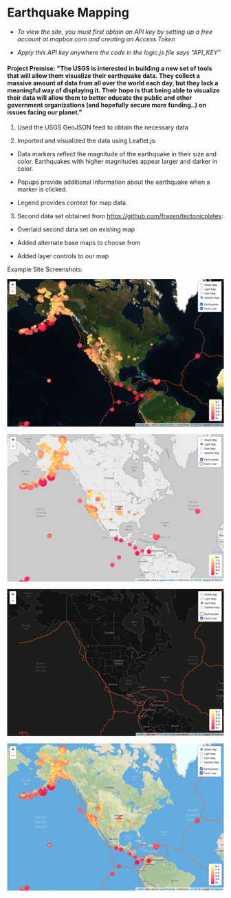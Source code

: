 # Earthquake Mapping

* *To view the site, you must first obtain an API key by setting up a free account at mapbox.com and creating an Access Token*

* *Apply this API key anywhere the code in the logic.js file says "API_KEY"*

#### Project Premise: "The USGS is interested in building a new set of tools that will allow them visualize their earthquake data. They collect a massive amount of data from all over the world each day, but they lack a meaningful way of displaying it. Their hope is that being able to visualize their data will allow them to better educate the public and other government organizations (and hopefully secure more funding..) on issues facing our planet."

1. Used the USGS GeoJSON feed to obtain the necessary data

2. Imported and visualized the data using Leaflet.js:
  
  - Data markers reflect the magnitude of the earthquake in their size and color. Earthquakes with higher magnitudes appear larger and darker in color.

  - Popups provide additional information about the earthquake when a marker is clicked.

  - Legend provides context for map data.

3. Second data set obtained from https://github.com/fraxen/tectonicplates:

  - Overlaid second data set on existing map

  - Added alternate base maps to choose from

  - Added layer controls to our map
  
  Example Site Screenshots:
  
  ![Sat Screenshot](https://github.com/benanza/Earthquake-Mapping/blob/master/Sat_Screenshot.png?raw=true)
  
  ![Light Screenshot](https://github.com/benanza/Earthquake-Mapping/blob/master/Light_Screenshot.png?raw=true)
  
  ![Dark Screenshot](https://github.com/benanza/Earthquake-Mapping/blob/master/Dark_Screenshot.png?raw=true)
  
  ![Street Screenshot](https://github.com/benanza/Earthquake-Mapping/blob/master/Street_Screenshot.png?raw=true)
